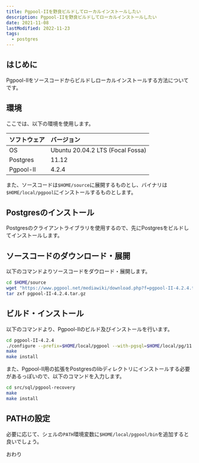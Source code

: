 ```yaml
---
title: Pgpool-IIを野良ビルドしてローカルインストールしたい
description: Pgpool-IIを野良ビルドしてローカルインストールしたい
date: 2021-11-08
lastModified: 2022-11-23
tags: 
  - postgres
---
```


## はじめに

Pgpool-IIをソースコードからビルドしローカルインストールする方法についてです。

## 環境

ここでは、以下の環境を使用します。

| ソフトウェア | バージョン                       |
| :----------- | :------------------------------- |
| OS           | Ubuntu 20.04.2 LTS (Focal Fossa) |
| Postgres     | 11.12                            |
| Pgpool-II    | 4.2.4                            |

また、ソースコードは`$HOME/source`に展開するものとし、バイナリは`$HOME/local/pgpool`にインストールするものとします。

## Postgresのインストール

Postgresのクライアントライブラリを使用するので、先にPostgresをビルドしてインストールします。

## ソースコードのダウンロード・展開

以下のコマンドよりソースコードをダウロード・展開します。

```sh
cd $HOME/source
wget "https://www.pgpool.net/mediawiki/download.php?f=pgpool-II-4.2.4.tar.gz" -O pgpool-II-4.2.4.tar.gz
tar zxf pgpool-II-4.2.4.tar.gz
```

## ビルド・インストール

以下のコマンドより、Pgpool-IIのビルド及びインストールを行います。

```sh
cd pgpool-II-4.2.4
./configure --prefix=$HOME/local/pgpool --with-pgsql=$HOME/local/pg/11
make
make install
```

また、Pgpool-II用の拡張をPostgresのlibディレクトリにインストールする必要があるっぽいので、以下のコマンドを入力します。

```sh
cd src/sql/pgpool-recovery
make
make install
```

## PATHの設定

必要に応じて、シェルの`PATH`環境変数に`$HOME/local/pgpool/bin`を追加すると良いでしょう。

おわり
